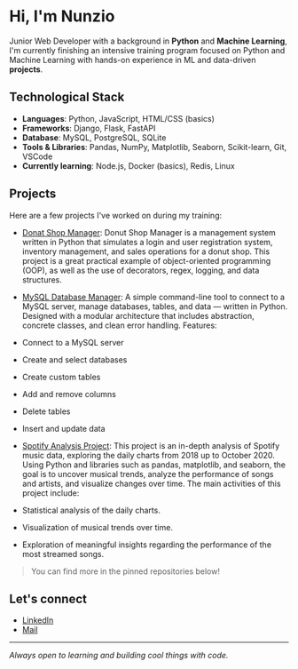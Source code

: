 # Hi, I'm Nunzio

Junior Web Developer with a background in **Python** and **Machine Learning**, I'm currently finishing an intensive training program focused on Python and Machine Learning with hands-on experience in ML and data-driven **projects**.

## Technological Stack

- **Languages**: Python, JavaScript, HTML/CSS (basics)
- **Frameworks**: Django, Flask, FastAPI
- **Database**: MySQL, PostgreSQL, SQLite
- **Tools & Libraries**: Pandas, NumPy, Matplotlib, Seaborn, Scikit-learn, Git, VSCode
- **Currently learning**: Node.js, Docker (basics), Redis, Linux

## Projects

Here are a few projects I've worked on during my training:
- [Donat Shop Manager](https://github.com/GiovanniP9/Donut-Shop-Manager---Gestionale-Python.git): Donut Shop Manager is a management system written in Python that simulates a login and user registration system, inventory management, and sales operations for a donut shop. This project is a great practical example of object-oriented programming (OOP), as well as the use of decorators, regex, logging, and data structures.

- [MySQL Database Manager](https://github.com/GiovanniP9/Gestionale_Database.git): A simple command-line tool to connect to a MySQL server, manage databases, tables, and data — written in Python. Designed with a modular architecture that includes abstraction, concrete classes, and clean error handling.
Features:
- Connect to a MySQL server
- Create and select databases
- Create custom tables
- Add and remove columns
- Delete tables
- Insert and update data

- [Spotify Analysis Project](https://github.com/GiovanniP9/Progetto_Analisi_Spotify): This project is an in-depth analysis of Spotify music data, exploring the daily charts from 2018 up to October 2020. Using Python and libraries such as pandas, matplotlib, and seaborn, the goal is to uncover musical trends, analyze the performance of songs and artists, and visualize changes over time.
The main activities of this project include:
- Statistical analysis of the daily charts.
- Visualization of musical trends over time.
- Exploration of meaningful insights regarding the performance of the most streamed songs.
 
> You can find more in the pinned repositories below!

## Let's connect

- [LinkedIn](www.linkedin.com/in/nunzio-de-cicco)  
- [Mail](decicconunzio@gmail.com)

---

_Always open to learning and building cool things with code._
